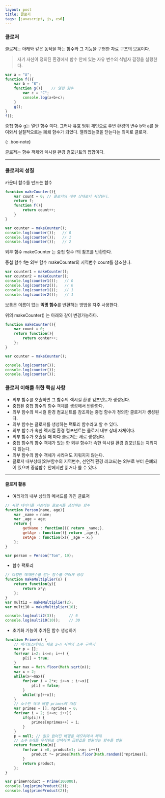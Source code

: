 ```yaml
---
layout: post
title: 클로저
tags: [javascript, js, es6]
---
```


### 클로저

클로저는 아래와 같은 동작을 하는 함수와 그 기능을 구현한 자료 구조의 모음이다.
> 자기 자신이 정의된 환경에서 함수 안에 있는 자유 변수의 식별자 결정을 실행한다.

```javascript
var a = "A";
function f(){
    var b = "B";             
    function g(){    // 열린 함수
        var c = "C";
        console.log(a+b+c);
    }
    g();
}
f();
```


중첩 함수 g는 열린 함수 이다. 그러나 유효 범위 체인으로 주변 환경의 변수 b와 a를 들여와서
실질적으로는 폐쇄 함수가 되었다. 열려있는것을 닫는다는 의미로 클로저.

{: .box-note}


클로저는 함수 객체와 렉시컬 환경 컴포넌트의 집합이다.

---

### 클로저의 성질

카운터 함수를 만드는 함수

```javascript
function makeCounter(){
    var count = 0; // 클로저의 내부 상태로서 저장된다.
    return f;
    function f(){
        return count++;
    }
}

var counter = makeCounter();
console.log(counter());   // 0
console.log(counter());   // 1
console.log(counter());   // 2
```

외부 함수 makeCounter 는 중첩 함수 f의 참조를 반환한다.

중첩 함수 f는 외부 함수 makeCounter의 지역변수 count를 참조한다.

```javascript
var counter1 = makeCounter();
var counter2 = makeCounter();
console.log(counter1());   // 0
console.log(counter2());   // 0
console.log(counter1());   // 1
console.log(counter2());   // 1
```

보통은 이름이 없는 **익명 함수**를 반환하는 방법을 자주 사용한다.

위의 makeCounter() 는 아래와 같이 변경가능하다.

```javascript
function makeCounter(){
    var count = 0;
    return function(){
        return conter++;
    };
}

var counter = makeCounter();

console.log(counter());
console.log(counter());
console.log(counter());
```

### 클로저 이해를 위한 핵심 사항
* 외부 함수를 호출하면 그 함수의 렉시컬 환경 컴포넌트가 생성된다.
* 중첩된 중첩 함수의 함수 객체를 생성해서 반환한다.
* 외부 함수의 렉시컬 환경 컴포넌트를 참조하는 중첩 함수가 정의한 클로저가 생성된다.
* 외부 함수는 클로저를 생성하는 팩토리 함수라고 할 수 있다.
* 외부 함수가 속한 렉시컬 환경 컴포넌트는 클로저 내부 상태 자체이다.
* 외부 함수가 호출될 때 마다 클로저는 새로 생성된다.
* 중첩 함수의 함수 객체가 있는 한 외부 함수가 속한 렉시컬 환경 컴포넌트는 지워지지 않는다.
* 외부 함수의 함수 객체가 사라져도 지워지지 않는다.
* 클로저 내부상태(외부함수의 지역변수, 선언적 환경 레코드)는 외부로 부터 은폐되어 있으며 중첩함수 안에서만 읽거나 쓸 수 있다.

--- 

#### 클로저 활용

* 여러개의 내부 상태와 메서드를 가진 클로저

```javascript
// 사람 데이터를 저장하는 클로저를 생성하는 함수
function Person(name, age){
    var _name = name;
    var _age = age;
    return {
        getName : function(){ return _name;},
        getAge : function(){ return _age;},
        setAge : function(x){ _age = x;}
    };
}

var person = Person("Tom", 19);
```


* 함수 팩토리

```javascript
// 다양한 매개변수를 받는 함수를 여러개 생성
function makeMultiplier(x) {
    return function(y){
        return x*y;
    };
}
var multi2 = makeMultiplier(2);
var multi10 = makeMultiplier(10);

console.log(multi2(3));      // 6
console.log(multi10(10));    // 30
```


* 초기화 기능이 추가된 함수 생성하기

```javascript
function Prime(n) {
	// 에라토스테네스 체로 2~n 사이의 소수 구하기
    var p = [];
    for(var i=2; i<=n; i++) {
        p[i] = true;
    }
    var max = Math.floor(Math.sqrt(n));
    var x = 2;
    while(x<=max){
        for(var i = 2*x; i<=n ; i+=x){
            p[i] = false;
        }
        while(!p[++x]);
    }
    // 소수만 꺼내 배열 primes에 저장
    var primes = [], nprimes = 0;
    for(var i = 2; i<=n; i++){
        if(p[i]) {
            primes[nprimes++] = i;
        }
    }
    p = null; // 필요 없어진 배열을 메모리에서 해제
    // 소수 m개를 무작위로 선택하여 곱한값을 반환하는 함수를 반환
    return function(m){
        for(var i =0, product=1; i<m; i++){
            product *= primes[Math.floor(Math.random()*nprimes)];
        }
        return product;
    };
}

var primeProduct = Prime(100000);
console.log(primeProduct(2));
console.log(primeProduct(2));
```